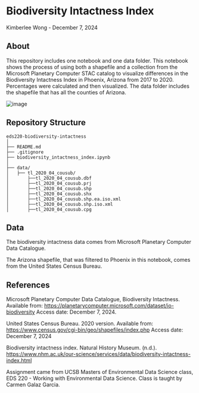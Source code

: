 # Biodiversity Intactness Index

Kimberlee Wong - December 7, 2024

## About

This repository includes one notebook and one data folder. This notebook shows the process of using both a shapefile and a collection from the Microsoft Planetary Computer STAC catalog to visualize differences in the Biodiversity Intactness Index in Phoenix, Arizona from 2017 to 2020. Percentages were calculated and then visualized. The data folder includes the shapefile that has all the counties of Arizona.

![image](https://www.nhm.ac.uk/content/dam/nhmwww/our-science/Data/biodiversity-indicators/global-map-bii-two-column.jpg.thumb.1920.1920.jpg)

## Repository Structure
```
eds220-biodiversity-intactness
│
├── README.md                                          
├── .gitignore
├── biodiversity_intactness_index.ipynb              
│
├── data/                      
│   ├── tl_2020_04_cousub/
│       ├──tl_2020_04_cousub.dbf
│       ├──tl_2020_04_cousub.prj
│       ├──tl_2020_04_cousub.shp
│       ├──tl_2020_04_cousub.shx
│       ├──tl_2020_04_cousub.shp.ea.iso.xml
│       ├──tl_2020_04_cousub.shp.iso.xml
│       ├──tl_2020_04_cousub.cpg
```

## Data

The biodiversity intactness data comes from Microsoft Planetary Computer Data Catalogue.

The Arizona shapefile, that was filtered to Phoenix in this notebook, comes from the United States Census Bureau. 

## References

Microsoft Planetary Computer Data Catalogue, Biodiversity Intactness. Available from: https://planetarycomputer.microsoft.com/dataset/io-biodiversity Access date: December 7, 2024.

United States Census Bureau. 2020 version. Available from: https://www.census.gov/cgi-bin/geo/shapefiles/index.php Access date: December 7, 2024

Biodiversity intactness index. Natural History Museum. (n.d.). https://www.nhm.ac.uk/our-science/services/data/biodiversity-intactness-index.html 

Assignment came from UCSB Masters of Environmental Data Science class, EDS 220 - Working with Environmental Data Science. Class is taught by Carmen Galaz Garcia.
